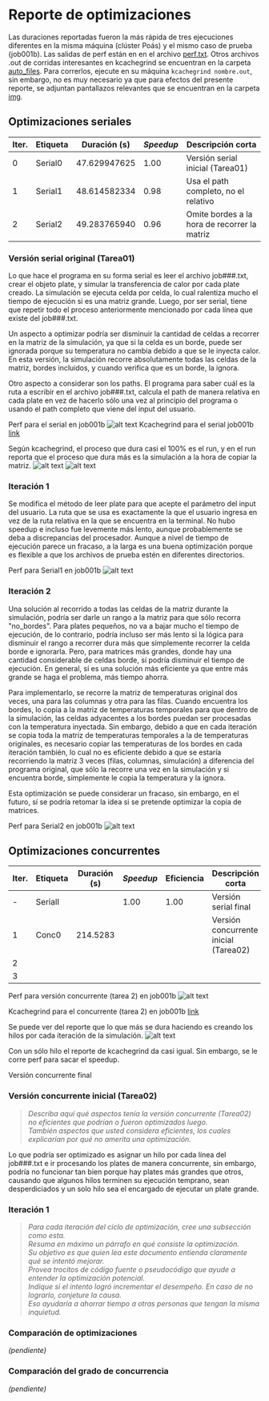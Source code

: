 # Reporte de optimizaciones

Las duraciones reportadas fueron la más rápida de tres ejecuciones diferentes en la misma máquina (clúster Poás) y el mismo caso de prueba (job001b). Las salidas de perf están en en el archivo [perf.txt](../auto_files/perf.txt). Otros archivos .out de corridas interesantes en kcachegrind se encuentran en la carpeta [auto_files](../auto_files/). Para correrlos, ejecute en su máquina `kcachegrind nombre.out`, sin embargo, no es muy necesario ya que para efectos del presente reporte, se adjuntan pantallazos relevantes que se encuentran en la carpeta [img](../img/).

## Optimizaciones seriales

| Iter. | Etiqueta  | Duración (s) | _Speedup_ | Descripción corta                        |
|-------|-----------|--------------|-----------|------------------------------------------|
| 0     | Serial0   | 47.629947625 | 1.00      | Versión serial inicial (Tarea01)         |
| 1     | Serial1   | 48.614582334 | 0.98      | Usa el path completo, no el relativo     |
| 2     | Serial2   | 49.283765940 | 0.96      | Omite bordes a la hora de recorrer la matriz |

### Versión serial original (Tarea01)

Lo que hace el programa en su forma serial es leer el archivo job###.txt, crear el objeto plate, y simular la transferencia de calor por cada plate creado. La simulación se ejecuta celda por celda, lo cual ralentiza mucho el tiempo de ejecución si es una matriz grande. Luego, por ser serial, tiene que repetir todo el proceso anteriormente mencionado por cada línea que existe del job###.txt.

Un aspecto a optimizar podría ser disminuir la cantidad de celdas a recorrer en la matriz de la simulación, ya que si la celda es un borde, puede ser ignorada porque su temperatura no cambia debido a que se le inyecta calor. En esta versión, la simulación recorre absolutamente todas las celdas de la matriz, bordes incluidos, y cuando verifica que es un borde, la ignora.

Otro aspecto a considerar son los paths. El programa para saber cuál es la ruta a escribir en el archivo job###.txt, calcula el path de manera relativa en cada plate en vez de hacerlo sólo una vez al principio del programa o usando el path completo que viene del input del usuario.

Perf para el serial en job001b
![alt text](../img/image.png)
Kcachegrind para el serial job001b
[link](../auto_files/callgrind.out.3136474)

Según kcachegrind, el proceso que dura casi el 100% es el run, y en el run reporta que el proceso que dura más es la simulación a la hora de copiar la matriz.
![alt text](../img/kcachegrind%20serial%20main.png)
![alt text](../img/kchachegrind%20serial%20run.png)


### Iteración 1

Se modifica el método de leer plate para que acepte el parámetro del input del usuario. La ruta que se usa es exactamente la que el usuario ingresa en vez de la ruta relativa en la que se encuentra en la terminal. No hubo speedup e incluso fue levemente más lento, aunque probablemente se deba a discrepancias del procesador. Aunque a nivel de tiempo de ejecución parece un fracaso, a la larga es una buena optimización porque es flexible a que los archivos de prueba estén en diferentes directorios.

Perf para Serial1 en job001b
![alt text](../img/image3.png)

### Iteración 2

Una solución al recorrido a todas las celdas de la matriz durante la simulación, podría ser darle un rango a la matriz para que sólo recorra "no_bordes". Para plates pequeños, no va a bajar mucho el tiempo de ejecución, de lo contrario, podría incluso ser más lento si la lógica para disminuir el rango a recorrer dura más que simplemente recorrer la celda borde e ignorarla. Pero, para matrices más grandes, donde hay una cantidad considerable de celdas borde, sí podría disminuir el tiempo de ejecución. En general, sí es una solución más eficiente ya que entre más grande se haga el problema, más tiempo ahorra.

Para implementarlo, se recorre la matriz de temperaturas original dos veces, una para las columnas y otra para las filas. Cuando encuentra los bordes, lo copia a la matriz de temperaturas temporales para que dentro de la simulación, las celdas adyacentes a los bordes puedan ser procesadas con la temperatura inyectada. Sin embargo, debido a que en cada iteración se copia toda la matriz de temperaturas temporales a la de temperaturas originales, es necesario copiar las temperaturas de los bordes en cada iteración también, lo cual no es eficiente debido a que se estaría recorriendo la matriz 3 veces (filas, columnas, simulación) a diferencia del programa original, que sólo la recorre una vez en la simulación y si encuentra borde, simplemente le copia la temperatura y la ignora.

Esta optimización se puede considerar un fracaso, sin embargo, en el futuro, sí se podría retomar la idea si se pretende optimizar la copia de matrices.

Perf para Serial2 en job001b
![alt text](../img/image4.png)

## Optimizaciones concurrentes

| Iter. | Etiqueta  | Duración (s) | _Speedup_ | Eficiencia | Descripción corta                      |
|-------|-----------|--------------|-----------|------------|----------------------------------------|
| -     | SerialI   |              | 1.00      | 1.00       | Versión serial final                   |
| 1     | Conc0     | 214.5283 |           |            | Versión concurrente inicial (Tarea02) |
| 2     |           |              |           |            |                                        |
| 3     |           |              |           |            | 

Perf para versión concurrente (tarea 2) en job001b
![alt text](../img/image2.png)

Kcachegrind para el concurrente (tarea 2) en job001b
[link](../auto_files/callgrind.out.2209469)

Se puede ver del reporte que lo que más se dura haciendo es creando los hilos por cada iteración de la simulación.
![alt text](../img/kcachegrind%20pthread%208%20hilos.png)

Con un sólo hilo el reporte de kcachegrind da casi igual. Sin embargo, se le corre perf para sacar el speedup.

Versión concurrente final             

### Versión concurrente inicial (Tarea02)

> _Describa aquí qué aspectos tenía la versión concurrente (Tarea02) no eficientes que podrían o fueron optimizados luego.  
> También aspectos que usted considera eficientes, los cuales explicarían por qué no amerita una optimización._

Lo que podría ser optimizado es asignar un hilo por cada línea del job###.txt e ir procesando los plates de manera concurrente, sin embargo, podría no funcionar tan bien porque hay plates más grandes que otros, causando que algunos hilos terminen su ejecución temprano, sean desperdiciados y un solo hilo sea el encargado de ejecutar un plate grande.

### Iteración 1

> _Para cada iteración del ciclo de optimización, cree una subsección como esta.  
> Resuma en máximo un párrafo en qué consiste la optimización.  
> Su objetivo es que quien lea este documento entienda claramente qué se intentó mejorar.  
> Provea trocitos de código fuente o pseudocódigo que ayude a entender la optimización potencial.  
> Indique si el intento logró incrementar el desempeño.
> En caso de no lograrlo, conjeture la causa.  
> Eso ayudaría a ahorrar tiempo a otras personas que tengan la misma inquietud._

### Comparación de optimizaciones

_(pendiente)_

### Comparación del grado de concurrencia

_(pendiente)_
